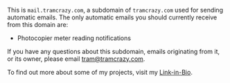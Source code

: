 This is `mail.tramcrazy.com`, a subdomain of `tramcrazy.com` used for sending automatic emails. The only automatic emails you should currently receive from this domain are:
- Photocopier meter reading notifications

If you have any questions about this subdomain, emails originating from it, or its owner, please email [tram@tramcrazy.com](mailto:tram@tramcrazy.com).

To find out more about some of my projects, visit my [Link-in-Bio](https://link.tramcrazy.com).